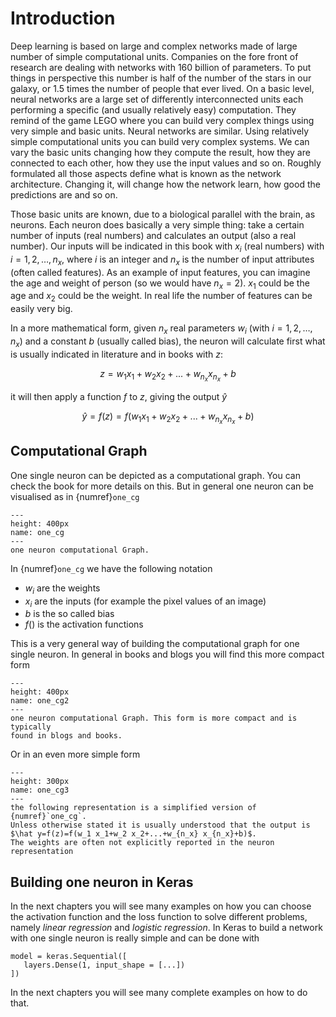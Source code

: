 # Introduction

Deep learning is based on large and complex networks made of 
large number of simple computational units. Companies on the fore front of 
research are dealing with networks with 160 billion of parameters. 
To put things in perspective this number is half of the number of the stars in our galaxy, 
or 1.5 times the number of people that ever lived. On a basic level, neural networks are 
a large set of differently interconnected units each performing a 
specific (and usually relatively easy) computation. They remind of the game LEGO where 
you can build very complex things using very simple and basic units. Neural networks are 
similar. Using relatively simple computational units you can build very complex systems. 
We can vary the basic units changing how they compute the result, how they are connected 
to each other, how they use the input values and so on. 
Roughly formulated all those aspects define what is known as the network architecture. 
Changing it, will change how the network learn, how good the predictions are and so on. 


Those basic units are known, due to a biological parallel with the brain, as 
neurons. Each neuron does basically a very simple thing: take a certain number of 
inputs (real numbers) and calculates an output (also a real number). Our inputs will be 
indicated in this book with $x_i$ (real numbers) with $i=1,2,…,n_x$, where $i$ is an 
integer and $n_x$ is the number of input attributes (often called features). 
As an example of input features, you can imagine the age and weight of person 
(so we would have $n_x=2$). $x_1$ could be the age and $x_2$ could be the weight.
In real life the number of features can be easily very big. 

In a more mathematical form, given $n_x$ real parameters $w_i$ (with $i=1,2,…,n_x$) and 
a constant $b$ (usually called bias), the neuron will calculate first what is 
usually indicated in literature and in books with $z$:

$$
z=w_1 x_1+w_2 x_2+...+w_{n_x} x_{n_x} +b
$$

it will then apply a function $f$ to  $z$, giving the output $\hat y$

$$
\hat y=f(z)=f(w_1 x_1+w_2 x_2+...+w_{n_x} x_{n_x}+b)
$$

## Computational Graph

One single neuron can be depicted as a computational graph. You can check 
the book for more details on this. But in general one neuron can be
visualised as in {numref}`one_cg` 


```{figure} images/oneneuron_graph.png
---
height: 400px
name: one_cg
---
one neuron computational Graph.
```

In {numref}`one_cg` we have the following notation

- $w_i$ are the weights 
- $x_i$ are the inputs (for example the pixel values of an image)
- $b$ is the so called bias
- $f()$ is the activation functions


This is a very general way of building the computational graph for one
single neuron. In general in books and blogs you will find this more compact 
form

```{figure} images/oneneuron_graph2.png
---
height: 400px
name: one_cg2
---
one neuron computational Graph. This form is more compact and is typically
found in blogs and books.
```

Or in an even more simple form


```{figure} images/oneneuron_graph3.png
---
height: 300px
name: one_cg3
---
the following representation is a simplified version of {numref}`one_cg`. 
Unless otherwise stated it is usually understood that the output is 
$\hat y=f(z)=f(w_1 x_1+w_2 x_2+...+w_{n_x} x_{n_x}+b)$. 
The weights are often not explicitly reported in the neuron representation
```

## Building one neuron in Keras

In the next chapters you will see many examples on how you can choose the activation 
function and the loss function to solve different problems, namely _linear regression_
and _logistic regression_. In Keras to build a network with one single neuron
is really simple and can be done with

    model = keras.Sequential([ 
       layers.Dense(1, input_shape = [...])
    ])

In the next chapters you will see many complete examples on how to do that.

